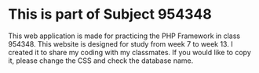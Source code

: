 
# This is part of Subject 954348

This web application is made for practicing the PHP Framework in class 954348. This website is designed for study from week 7 to week 13. I created it to share my coding with my classmates. If you would like to copy it, please change the CSS and check the database name. 

